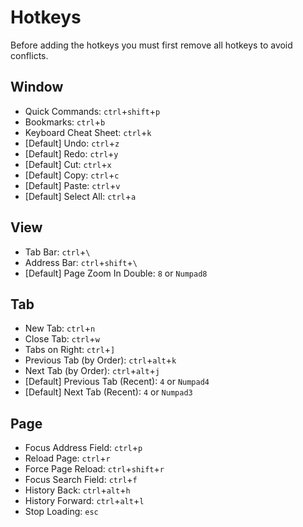 # Hotkeys
Before adding the hotkeys you must first remove all hotkeys to avoid conflicts.

## Window
- Quick Commands: `ctrl`+`shift`+`p`
- Bookmarks: `ctrl`+`b`
- Keyboard Cheat Sheet: `ctrl`+`k`
- [Default] Undo: `ctrl`+`z`
- [Default] Redo: `ctrl`+`y`
- [Default] Cut: `ctrl`+`x`
- [Default] Copy: `ctrl`+`c`
- [Default] Paste: `ctrl`+`v`
- [Default] Select All: `ctrl`+`a`
## View
- Tab Bar: `ctrl`+`\`
- Address Bar: `ctrl`+`shift`+`\`
- [Default] Page Zoom In Double: `8` or `Numpad8`
## Tab
- New Tab: `ctrl`+`n`
- Close Tab: `ctrl`+`w`
- Tabs on Right: `ctrl`+`]`
- Previous Tab (by Order): `ctrl`+`alt`+`k`
- Next Tab (by Order): `ctrl`+`alt`+`j`
- [Default] Previous Tab (Recent): `4` or `Numpad4`
- [Default] Next Tab (Recent):  `4` or `Numpad3`
## Page
- Focus Address Field: `ctrl`+`p`
- Reload Page: `ctrl`+`r`
- Force Page Reload: `ctrl`+`shift`+`r`
- Focus Search Field: `ctrl`+`f`
- History Back: `ctrl`+`alt`+`h`
- History Forward: `ctrl`+`alt`+`l`
- Stop Loading: `esc`